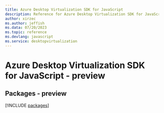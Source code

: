 ```yaml
---
title: Azure Desktop Virtualization SDK for JavaScript
description: Reference for Azure Desktop Virtualization SDK for JavaScript
author: xirzec
ms.author: jeffish
ms.data: 07/20/2023
ms.topic: reference
ms.devlang: javascript
ms.service: desktopvirtualization
---
```

# Azure Desktop Virtualization SDK for JavaScript - preview
## Packages - preview
[!INCLUDE [packages](desktop-virtualization-index.md)]